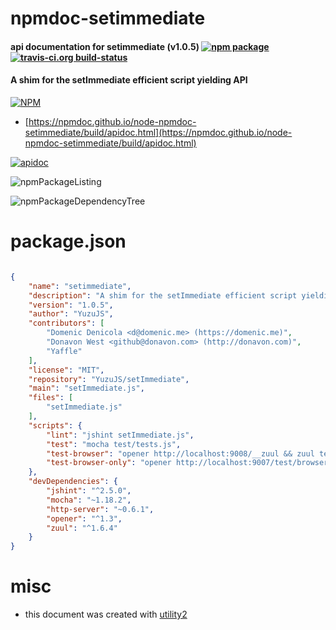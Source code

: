 # npmdoc-setimmediate

#### api documentation for  setimmediate (v1.0.5)  [![npm package](https://img.shields.io/npm/v/npmdoc-setimmediate.svg?style=flat-square)](https://www.npmjs.org/package/npmdoc-setimmediate) [![travis-ci.org build-status](https://api.travis-ci.org/npmdoc/node-npmdoc-setimmediate.svg)](https://travis-ci.org/npmdoc/node-npmdoc-setimmediate)

#### A shim for the setImmediate efficient script yielding API

[![NPM](https://nodei.co/npm/setimmediate.png?downloads=true&downloadRank=true&stars=true)](https://www.npmjs.com/package/setimmediate)

- [https://npmdoc.github.io/node-npmdoc-setimmediate/build/apidoc.html](https://npmdoc.github.io/node-npmdoc-setimmediate/build/apidoc.html)

[![apidoc](https://npmdoc.github.io/node-npmdoc-setimmediate/build/screenCapture.buildCi.browser.%252Ftmp%252Fbuild%252Fapidoc.html.png)](https://npmdoc.github.io/node-npmdoc-setimmediate/build/apidoc.html)

![npmPackageListing](https://npmdoc.github.io/node-npmdoc-setimmediate/build/screenCapture.npmPackageListing.svg)

![npmPackageDependencyTree](https://npmdoc.github.io/node-npmdoc-setimmediate/build/screenCapture.npmPackageDependencyTree.svg)



# package.json

```json

{
    "name": "setimmediate",
    "description": "A shim for the setImmediate efficient script yielding API",
    "version": "1.0.5",
    "author": "YuzuJS",
    "contributors": [
        "Domenic Denicola <d@domenic.me> (https://domenic.me)",
        "Donavon West <github@donavon.com> (http://donavon.com)",
        "Yaffle"
    ],
    "license": "MIT",
    "repository": "YuzuJS/setImmediate",
    "main": "setImmediate.js",
    "files": [
        "setImmediate.js"
    ],
    "scripts": {
        "lint": "jshint setImmediate.js",
        "test": "mocha test/tests.js",
        "test-browser": "opener http://localhost:9008/__zuul && zuul test/tests.js --ui mocha-bdd --local 9008",
        "test-browser-only": "opener http://localhost:9007/test/browserOnly/index.html && http-server . -p 9007"
    },
    "devDependencies": {
        "jshint": "^2.5.0",
        "mocha": "~1.18.2",
        "http-server": "~0.6.1",
        "opener": "^1.3",
        "zuul": "^1.6.4"
    }
}
```



# misc
- this document was created with [utility2](https://github.com/kaizhu256/node-utility2)
